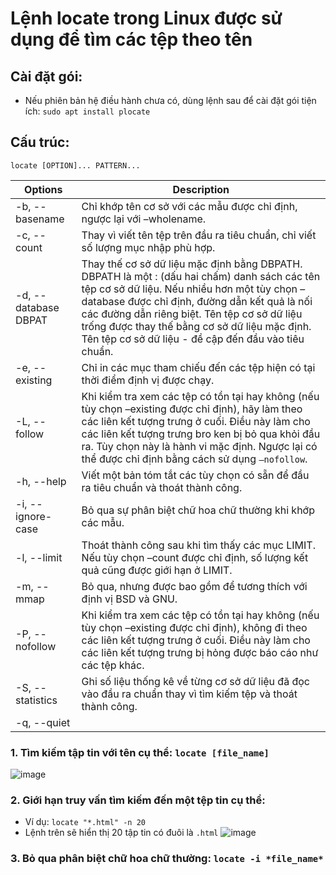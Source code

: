# Lệnh locate trong Linux được sử dụng để tìm các tệp theo tên

## Cài đặt gói:
- Nếu phiên bản hệ điều hành chưa có, dùng lệnh sau để cài đặt gói tiện ích: `sudo apt install plocate`

## Cấu trúc:
```
locate [OPTION]... PATTERN...
```

|Options|Description|
|----|--------------|
|-b, --basename|Chỉ khớp tên cơ sở với các mẫu được chỉ định, ngược lại với –wholename.|
|-c, --count|Thay vì viết tên tệp trên đầu ra tiêu chuẩn, chỉ viết số lượng mục nhập phù hợp.|
|-d, --database DBPAT|Thay thế cơ sở dữ liệu mặc định bằng DBPATH. DBPATH là một : (dấu hai chấm) danh sách các tên tệp cơ sở dữ liệu. Nếu nhiều hơn một tùy chọn –database được chỉ định, đường dẫn kết quả là nối các đường dẫn riêng biệt. Tên tệp cơ sở dữ liệu trống được thay thế bằng cơ sở dữ liệu mặc định. Tên tệp cơ sở dữ liệu - đề cập đến đầu vào tiêu chuẩn.|
|-e, --existing|Chỉ in các mục tham chiếu đến các tệp hiện có tại thời điểm định vị được chạy.|
|-L, --follow|Khi kiểm tra xem các tệp có tồn tại hay không (nếu tùy chọn –existing được chỉ định), hãy làm theo các liên kết tượng trưng ở cuối. Điều này làm cho các liên kết tượng trưng bro ken bị bỏ qua khỏi đầu ra. Tùy chọn này là hành vi mặc định. Ngược lại có thể được chỉ định bằng cách sử dụng `–nofollow`.|
|-h, --help|Viết một bản tóm tắt các tùy chọn có sẵn để đầu ra tiêu chuẩn và thoát thành công.|
|-i, --ignore-case|Bỏ qua sự phân biệt chữ hoa chữ thường khi khớp các mẫu.|
|-l, --limit|Thoát thành công sau khi tìm thấy các mục LIMIT. Nếu tùy chọn –count được chỉ định, số lượng kết quả cũng được giới hạn ở LIMIT.|
|-m, --mmap|Bỏ qua, nhưng được bao gồm để tương thích với định vị BSD và GNU.|
|-P, --nofollow|Khi kiểm tra xem các tệp có tồn tại hay không (nếu tùy chọn –existing được chỉ định), không đi theo các liên kết tượng trưng ở cuối. Điều này làm cho các liên kết tượng trưng bị hỏng được báo cáo như các tệp khác.|
|-S, --statistics|Ghi số liệu thống kê về từng cơ sở dữ liệu đã đọc vào đầu ra chuẩn thay vì tìm kiếm tệp và thoát thành công.|
|-q, --quiet||

### 1. Tìm kiếm tập tin với tên cụ thể: `locate [file_name]`
![image](https://github.com/user-attachments/assets/184ac69b-98d4-4b48-9ed5-c08076c9b57e)

### 2. Giới hạn truy vấn tìm kiếm đến một tệp tin cụ thể: 
- Ví dụ: `locate "*.html" -n 20`
- Lệnh trên sẽ hiển thị 20 tập tin có đuôi là `.html`
![image](https://github.com/user-attachments/assets/94690fed-5672-43b6-a486-4ae0cb556529)

### 3. Bỏ qua phân biệt chữ hoa chữ thường: `locate -i *file_name*`
